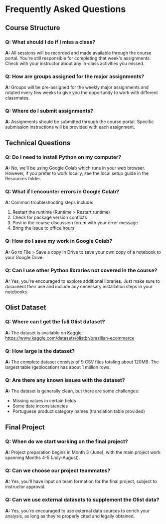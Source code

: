 # Frequently Asked Questions

## Course Structure

### Q: What should I do if I miss a class?
**A:** All sessions will be recorded and made available through the course portal. You're still responsible for completing that week's assignments. Check with your instructor about any in-class activities you missed.

### Q: How are groups assigned for the major assignments?
**A:** Groups will be pre-assigned for the weekly major assignments and rotated every few weeks to give you the opportunity to work with different classmates.

### Q: Where do I submit assignments?
**A:** Assignments should be submitted through the course portal. Specific submission instructions will be provided with each assignment.

## Technical Questions

### Q: Do I need to install Python on my computer?
**A:** No, we'll be using Google Colab which runs in your web browser. However, if you prefer to work locally, see the local setup guide in the Resources folder.

### Q: What if I encounter errors in Google Colab?
**A:** Common troubleshooting steps include:
1. Restart the runtime (Runtime > Restart runtime)
2. Check for package version conflicts
3. Post in the course discussion forum with your error message
4. Bring the issue to office hours

### Q: How do I save my work in Google Colab?
**A:** Go to File > Save a copy in Drive to save your own copy of a notebook to your Google Drive.

### Q: Can I use other Python libraries not covered in the course?
**A:** Yes, you're encouraged to explore additional libraries. Just make sure to document their use and include any necessary installation steps in your notebooks.

## Olist Dataset

### Q: Where can I get the full Olist dataset?
**A:** The dataset is available on Kaggle: https://www.kaggle.com/datasets/olistbr/brazilian-ecommerce

### Q: How large is the dataset?
**A:** The complete dataset consists of 9 CSV files totaling about 120MB. The largest table (geolocation) has about 1 million rows.

### Q: Are there any known issues with the dataset?
**A:** The dataset is generally clean, but there are some challenges:
- Missing values in certain fields
- Some date inconsistencies
- Portuguese product category names (translation table provided)

## Final Project

### Q: When do we start working on the final project?
**A:** Project preparation begins in Month 3 (June), with the main project work spanning Months 4-5 (July-August).

### Q: Can we choose our project teammates?
**A:** Yes, you'll have input on team formation for the final project, subject to instructor approval.

### Q: Can we use external datasets to supplement the Olist data?
**A:** Yes, you're encouraged to use external data sources to enrich your analysis, as long as they're properly cited and legally obtained.